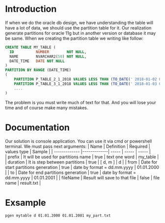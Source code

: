 # Introduction 
If when we do the oracle db design, we have understanding the table will have a lot of data, we should use the partition table for it. Our realization generate partitions for oracle 11g but in another version or database it may be same. When we creating the partition table we writing like follow:
```sql
CREATE TABLE MY_TABLE (
  ID          NUMBER        NOT NULL,
  NAME        NVARCHAR2(50) NOT NULL,
  DATE_TIME   DATE NOT NULL
)
PARTITION BY RANGE (DATE_TIME)
(
	PARTITION P_TABLE_2_1_2018 VALUES LESS THAN (TO_DATE(' 2018-01-02 00:00:00', 'SYYYY-MM-DD HH24:MI:SS', 'NLS_CALENDAR=GREGORIAN')),
    PARTITION P_TABLE_3_1_2018 VALUES LESS THAN (TO_DATE(' 2018-01-03 00:00:00', 'SYYYY-MM-DD HH24:MI:SS', 'NLS_CALENDAR=GREGORIAN')), 
    .... 
)
```
The problem is you must write much of text for that. And you will lose your time and of course make many mistakes.

# Documentation
Our solution is console application. You can use it via cmd or powershell terminal. We must pass next arguments:
| Name          | Definition  | Required | values type | Sample  |
| ------------- |-------------| -----    | ----- | ----- |              
| prefix | It will be used for partitions name  | true | text one word | my_table |
| duration | It is step between partitions |  true | [ d, m ] |  d |
| from | Date for start partitions generation | true  | date by format = dd.mm.yyyy | 01.01.2000 |
| to | Date for end partitions generation | true  | date by format = dd.mm.yyyy | 01.01.2001 |
| fileName | Result will save to that file | false  | file name | result.txt |

# Exsample

```cmd
pgen mytable d 01.01.2000 01.01.2001 my_part.txt
```
